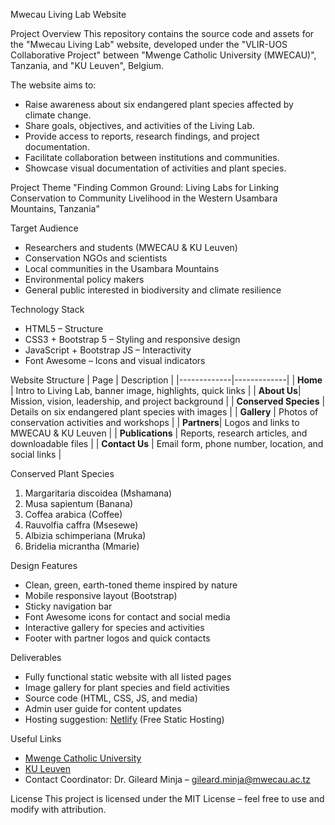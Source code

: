 Mwecau Living Lab Website

Project Overview
This repository contains the source code and assets for the "Mwecau Living Lab" website, developed under the "VLIR-UOS Collaborative Project" between "Mwenge Catholic University (MWECAU)", Tanzania, and "KU Leuven", Belgium.  

The website aims to:
- Raise awareness about six endangered plant species affected by climate change.
- Share goals, objectives, and activities of the Living Lab.
- Provide access to reports, research findings, and project documentation.
- Facilitate collaboration between institutions and communities.
- Showcase visual documentation of activities and plant species.



Project Theme
"Finding Common Ground: Living Labs for Linking Conservation to Community Livelihood in the Western Usambara Mountains, Tanzania"



Target Audience
- Researchers and students (MWECAU & KU Leuven)
- Conservation NGOs and scientists
- Local communities in the Usambara Mountains
- Environmental policy makers
- General public interested in biodiversity and climate resilience


Technology Stack
- HTML5 – Structure
- CSS3 + Bootstrap 5 – Styling and responsive design
- JavaScript + Bootstrap JS – Interactivity
- Font Awesome – Icons and visual indicators



Website Structure
| Page        | Description |
|-------------|-------------|
| **Home**    | Intro to Living Lab, banner image, highlights, quick links |
| **About Us**| Mission, vision, leadership, and project background |
| **Conserved Species** | Details on six endangered plant species with images |
| **Gallery** | Photos of conservation activities and workshops |
| **Partners**| Logos and links to MWECAU & KU Leuven |
| **Publications** | Reports, research articles, and downloadable files |
| **Contact Us** | Email form, phone number, location, and social links |



Conserved Plant Species
1. Margaritaria discoidea (Mshamana)  
2. Musa sapientum (Banana)  
3. Coffea arabica (Coffee)  
4. Rauvolfia caffra (Msesewe)  
5. Albizia schimperiana (Mruka)  
6. Bridelia micrantha (Mmarie)  


 Design Features
- Clean, green, earth-toned theme inspired by nature
- Mobile responsive layout (Bootstrap)
- Sticky navigation bar
- Font Awesome icons for contact and social media
- Interactive gallery for species and activities
- Footer with partner logos and quick contacts




 Deliverables
- Fully functional static website with all listed pages
- Image gallery for plant species and field activities
- Source code (HTML, CSS, JS, and media)
- Admin user guide for content updates
- Hosting suggestion: [Netlify](https://www.netlify.com/) (Free Static Hosting)



 Useful Links
-  [Mwenge Catholic University](https://mwecau.ac.tz)  
-  [KU Leuven](https://www.kuleuven.be)  
- Contact Coordinator: Dr. Gileard Minja – gileard.minja@mwecau.ac.tz  



 License
This project is licensed under the MIT License – feel free to use and modify with attribution.
